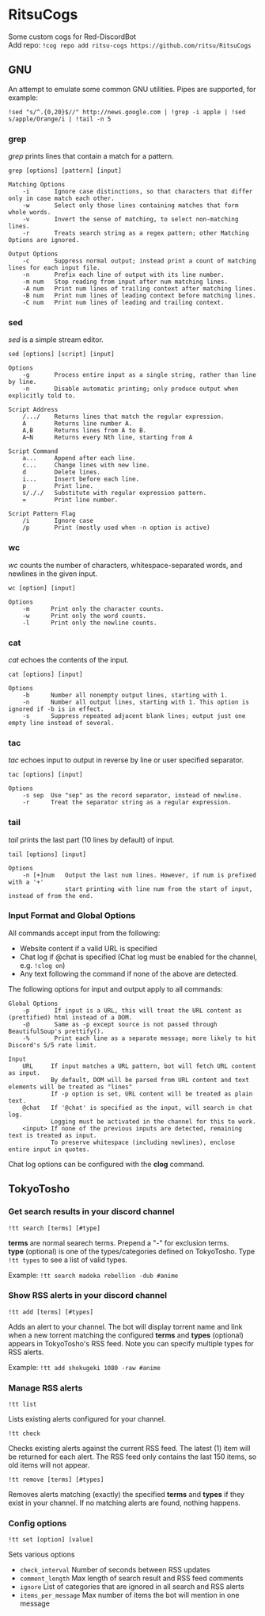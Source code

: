 # RitsuCogs

Some custom cogs for Red-DiscordBot  
Add repo: ```!cog repo add ritsu-cogs https://github.com/ritsu/RitsuCogs```

## GNU

An attempt to emulate some common GNU utilities. Pipes are supported, for example:  
```
!sed "s/^.{0,20}$//" http://news.google.com | !grep -i apple | !sed s/apple/Orange/i | !tail -n 5
```

### grep

<i>grep</i> prints lines that contain a match for a pattern.

```grep [options] [pattern] [input]```
```
Matching Options
    -i       Ignore case distinctions, so that characters that differ only in case match each other.
    -w       Select only those lines containing matches that form whole words.
    -v       Invert the sense of matching, to select non-matching lines.
    -r       Treats search string as a regex pattern; other Matching Options are ignored.

Output Options
    -c       Suppress normal output; instead print a count of matching lines for each input file.
    -n       Prefix each line of output with its line number.
    -m num   Stop reading from input after num matching lines.
    -A num   Print num lines of trailing context after matching lines.
    -B num   Print num lines of leading context before matching lines.
    -C num   Print num lines of leading and trailing context.
```

### sed

<i>sed</i> is a simple stream editor.

```sed [options] [script] [input]```
```
Options
    -g       Process entire input as a single string, rather than line by line.
    -n       Disable automatic printing; only produce output when explicitly told to.

Script Address
    /.../    Returns lines that match the regular expression.
    A        Returns line number A.
    A,B      Returns lines from A to B.
    A~N      Returns every Nth line, starting from A

Script Command
    a...     Append after each line.
    c...     Change lines with new line.
    d        Delete lines.
    i...     Insert before each line.
    p        Print line.
    s/././   Substitute with regular expression pattern.
    =        Print line number.

Script Pattern Flag
    /i       Ignore case
    /p       Print (mostly used when -n option is active)
```

### wc

<i>wc</i> counts the number of characters, whitespace-separated words, and newlines in the given input.

```wc [option] [input]```
```
Options
    -m      Print only the character counts.
    -w      Print only the word counts.
    -l      Print only the newline counts.
```

### cat

<i>cat</i> echoes the contents of the input.

```cat [options] [input]```
```
Options
    -b      Number all nonempty output lines, starting with 1.
    -n      Number all output lines, starting with 1. This option is ignored if -b is in effect.
    -s      Suppress repeated adjacent blank lines; output just one empty line instead of several.
```

### tac

<i>tac</i> echoes input to output in reverse by line or user specified separator.

```tac [options] [input]```
```
Options
    -s sep  Use "sep" as the record separator, instead of newline.
    -r      Treat the separator string as a regular expression.
```

### tail

<i>tail</i> prints the last part (10 lines by default) of input.

```tail [options] [input]```
```
Options
    -n [+]num   Output the last num lines. However, if num is prefixed with a '+'
                start printing with line num from the start of input, instead of from the end.
```

### Input Format and Global Options

All commands accept input from the following:

- Website content if a valid URL is specified
- Chat log if @chat is specified (Chat log must be enabled for the channel, e.g. `!clog on`)
- Any text following the command if none of the above are detected.

The following options for input and output apply to all commands:

```
Global Options
    -p       If input is a URL, this will treat the URL content as (prettified) html instead of a DOM.
    -@       Same as -p except source is not passed through BeautifulSoup's prettify().
    -%       Print each line as a separate message; more likely to hit Discord's 5/5 rate limit.

Input
    URL     If input matches a URL pattern, bot will fetch URL content as input.
            By default, DOM will be parsed from URL content and text elements will be treated as "lines"
            If -p option is set, URL content will be treated as plain text.
    @chat   If '@chat' is specified as the input, will search in chat log.
            Logging must be activated in the channel for this to work.
    <input> If none of the previous inputs are detected, remaining text is treated as input.
            To preserve whitespace (including newlines), enclose entire input in quotes.
```

Chat log options can be configured with the <b>clog</b> command.

## TokyoTosho

### Get search results in your discord channel

`!tt search [terms] [#type]`

<b>terms</b> are normal searech terms. Prepend a "-" for exclusion terms.  
<b>type</b> (optional) is one of the types/categories defined on TokyoTosho. Type `!tt types` to see a list of valid types.

Example: `!tt search madoka rebellion -dub #anime`

### Show RSS alerts in your discord channel

`!tt add [terms] [#types]`

Adds an alert to your channel. The bot will display torrent name and link when a new torrent matching the configured <b>terms</b> and <b>types</b> (optional) appears in TokyoTosho's RSS feed. Note you can specify multiple types for RSS alerts.

Example: `!tt add shokugeki 1080 -raw #anime`

### Manage RSS alerts

`!tt list`

Lists existing alerts configured for your channel.

`!tt check`

Checks existing alerts against the current RSS feed. The latest (1) item will be returned for each alert. The RSS feed only contains the last 150 items, so old items will not appear.

`!tt remove [terms] [#types]`

Removes alerts matching (exactly) the specified <b>terms</b> and <b>types</b> if they exist in your channel. If no matching alerts are found, nothing happens.

### Config options

`!tt set [option] [value]`

Sets various options

- `check_interval` Number of seconds between RSS updates
- `comment_length` Max length of search result and RSS feed comments
- `ignore` List of categories that are ignored in all search and RSS alerts
- `items_per_message` Max number of items the bot will mention in one message

